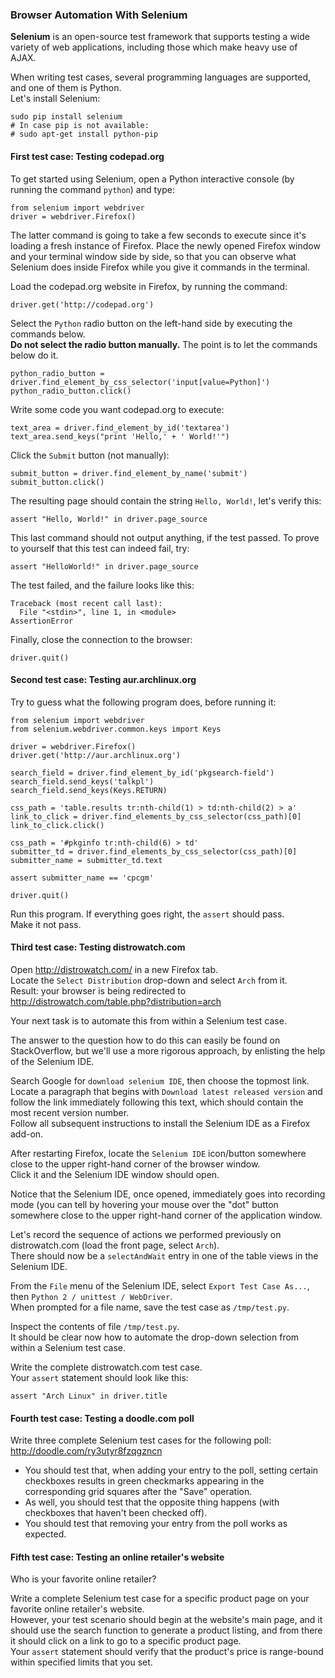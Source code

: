 ### Browser Automation With Selenium

**Selenium** is an open-source test framework that supports testing a wide variety of web applications, including those which make heavy use of AJAX.

When writing test cases, several programming languages are supported, and one of them is Python.  
Let's install Selenium:
```
sudo pip install selenium
# In case pip is not available:
# sudo apt-get install python-pip
```

#### First test case: Testing codepad.org

To get started using Selenium, open a Python interactive console (by running the command `python`) and type:
```
from selenium import webdriver
driver = webdriver.Firefox()
```
The latter command is going to take a few seconds to execute since it's loading a fresh instance of Firefox. Place the newly opened Firefox window and your terminal window side by side, so that you can observe what Selenium does inside Firefox while you give it commands in the terminal.

Load the codepad.org website in Firefox, by running the command:
```
driver.get('http://codepad.org')
```
Select the `Python` radio button on the left-hand side by executing the commands below.  
**Do not select the radio button manually.** The point is to let the commands below do it.
```
python_radio_button = driver.find_element_by_css_selector('input[value=Python]')
python_radio_button.click()
```
Write some code you want codepad.org to execute:
```
text_area = driver.find_element_by_id('textarea')
text_area.send_keys("print 'Hello,' + ' World!'")
```
Click the `Submit` button (not manually):
```
submit_button = driver.find_element_by_name('submit')
submit_button.click()
```
The resulting page should contain the string `Hello, World!`, let's verify this:
```
assert "Hello, World!" in driver.page_source
```
This last command should not output anything, if the test passed. To prove to yourself that this test can indeed fail, try:
```
assert "HelloWorld!" in driver.page_source
```
The test failed, and the failure looks like this:
```
Traceback (most recent call last):
  File "<stdin>", line 1, in <module>
AssertionError
```
Finally, close the connection to the browser:
```
driver.quit()
```

#### Second test case: Testing aur.archlinux.org

Try to guess what the following program does, before running it:
```
from selenium import webdriver
from selenium.webdriver.common.keys import Keys

driver = webdriver.Firefox()
driver.get('http://aur.archlinux.org')

search_field = driver.find_element_by_id('pkgsearch-field')
search_field.send_keys('talkpl')
search_field.send_keys(Keys.RETURN)

css_path = 'table.results tr:nth-child(1) > td:nth-child(2) > a'
link_to_click = driver.find_elements_by_css_selector(css_path)[0]
link_to_click.click()

css_path = '#pkginfo tr:nth-child(6) > td'
submitter_td = driver.find_elements_by_css_selector(css_path)[0]
submitter_name = submitter_td.text

assert submitter_name == 'cpcgm'

driver.quit()
```
Run this program. If everything goes right, the `assert` should pass.  
Make it not pass.

#### Third test case: Testing distrowatch.com

Open http://distrowatch.com/ in a new Firefox tab.  
Locate the `Select Distribution` drop-down and select `Arch` from it.  
Result: your browser is being redirected to http://distrowatch.com/table.php?distribution=arch

Your next task is to automate this from within a Selenium test case.

The answer to the question how to do this can easily be found on StackOverflow, but we'll use a more rigorous approach, by enlisting the help of the Selenium IDE.

Search Google for `download selenium IDE`, then choose the topmost link.  
Locate a paragraph that begins with `Download latest released version` and follow the link immediately following this text, which should contain the most recent version number.  
Follow all subsequent instructions to install the Selenium IDE as a Firefox add-on.

After restarting Firefox, locate the `Selenium IDE` icon/button somewhere close to the upper right-hand corner of the browser window.  
Click it and the Selenium IDE window should open.

Notice that the Selenium IDE, once opened, immediately goes into recording mode (you can tell by hovering your mouse over the "dot" button somewhere close to the upper right-hand corner of the application window.

Let's record the sequence of actions we performed previously on distrowatch.com (load the front page, select `Arch`).  
There should now be a `selectAndWait` entry in one of the table views in the Selenium IDE.

From the `File` menu of the Selenium IDE, select `Export Test Case As...`, then `Python 2 / unittest / WebDriver`.  
When prompted for a file name, save the test case as `/tmp/test.py`.

Inspect the contents of file `/tmp/test.py`.  
It should be clear now how to automate the drop-down selection from within a Selenium test case.

Write the complete distrowatch.com test case.  
Your `assert` statement should look like this:
```
assert "Arch Linux" in driver.title
```

#### Fourth test case: Testing a doodle.com poll

Write three complete Selenium test cases for the following poll:  
http://doodle.com/ry3utyr8fzqgzncn

- You should test that, when adding your entry to the poll, setting certain checkboxes results in green checkmarks appearing in the corresponding grid squares after the "Save" operation.
- As well, you should test that the opposite thing happens (with checkboxes that haven't been checked off).
- You should test that removing your entry from the poll works as expected.

#### Fifth test case: Testing an online retailer's website

Who is your favorite online retailer?

Write a complete Selenium test case for a specific product page on your favorite online retailer's website.  
However, your test scenario should begin at the website's main page, and it should use the search function to generate a product listing, and from there it should click on a link to go to a specific product page.  
Your `assert` statement should verify that the product's price is range-bound within specified limits that you set.

